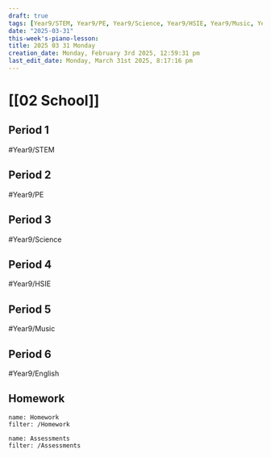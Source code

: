 ```yaml
---
draft: true
tags: [Year9/STEM, Year9/PE, Year9/Science, Year9/HSIE, Year9/Music, Year9/English]
date: "2025-03-31"
this-week's-piano-lesson: 
title: 2025 03 31 Monday
creation_date: Monday, February 3rd 2025, 12:59:31 pm
last_edit_date: Monday, March 31st 2025, 8:17:16 pm
---
```


# [[02 School]]

## Period 1

#Year9/STEM

## Period 2

#Year9/PE

## Period 3

#Year9/Science

## Period 4

#Year9/HSIE

## Period 5

#Year9/Music

## Period 6

#Year9/English

## Homework

```todoist
name: Homework
filter: /Homework
```

```todoist
name: Assessments
filter: /Assessments
```

